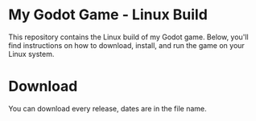 # My Godot Game - Linux Build

This repository contains the Linux build of my Godot game. Below, you'll find instructions on how to download, install, and run the game on your Linux system.


# Download

You can download every release, dates are in the file name.
